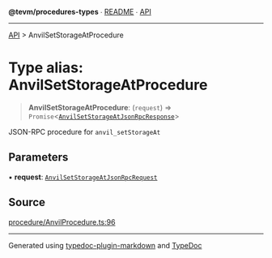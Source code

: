 **@tevm/procedures-types** ∙ [README](../README.md) ∙ [API](../API.md)

***

[API](../API.md) > AnvilSetStorageAtProcedure

# Type alias: AnvilSetStorageAtProcedure

> **AnvilSetStorageAtProcedure**: (`request`) => `Promise`\<[`AnvilSetStorageAtJsonRpcResponse`](AnvilSetStorageAtJsonRpcResponse.md)\>

JSON-RPC procedure for `anvil_setStorageAt`

## Parameters

▪ **request**: [`AnvilSetStorageAtJsonRpcRequest`](AnvilSetStorageAtJsonRpcRequest.md)

## Source

[procedure/AnvilProcedure.ts:96](https://github.com/evmts/tevm-monorepo/blob/main/packages/procedures-types/src/procedure/AnvilProcedure.ts#L96)

***
Generated using [typedoc-plugin-markdown](https://www.npmjs.com/package/typedoc-plugin-markdown) and [TypeDoc](https://typedoc.org/)
